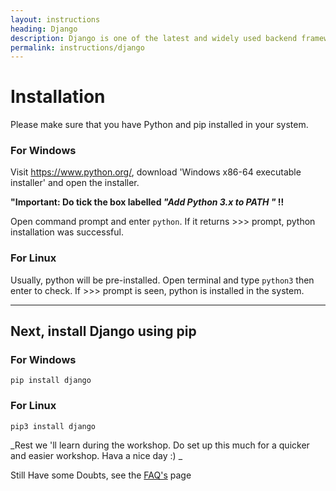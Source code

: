 ```yaml
---
layout: instructions
heading: Django
description: Django is one of the latest and widely used backend framework written in Python Language. Django makes it easy to start small scale development and easily scale it up as per requirement.
permalink: instructions/django
---
```

# Installation

Please make sure that you have Python and pip installed in your system.

### For Windows

Visit https://www.python.org/, download 'Windows x86-64 executable installer' and open the installer.

**"Important: Do tick the box labelled _"Add Python 3.x to PATH "_ !!**

Open command prompt and enter `python`. If it returns >>> prompt, python installation was successful.

### For Linux

Usually, python will be pre-installed. Open terminal and type `python3` then enter to check. If >>> prompt is seen, python is installed in the system.

----------------------------------------------------------
## Next, install Django using pip

### For Windows

`pip install django`

### For Linux

`pip3 install django`

_Rest we 'll learn during the workshop. Do set up this much for a quicker and easier workshop. Hava a nice day :) _


<div class="faq markdown-body">
    <p>Still Have some Doubts, see the <a href="/instructions/django-faqs">FAQ's</a> page</p> 
</div>
